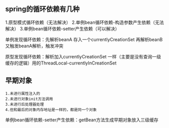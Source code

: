 
## spring的循环依赖有几种
 1.原型模式循环依赖（无法解决）
 2.单例bean循环依赖-构造参数产生依赖（无法解决）
 3.单例bean循环依赖-setter产生依赖（可以解决）

单例发现循环依赖：先解析beanA 存入一个currentlyCreationSet 再解析beanB 又触发beanA解析，触发冲突

原型发现循环依赖：解析加入currentlyCreationSet 一样（主要是没有查询一级缓存的逻辑）用的ThreadLocal-currentlyInCreationSet

## 早期对象
	1.未进行属性注入的
	2.未进行对象init方法调用
	3.未进行后处理器处理
	4.但和最后的对象内存地址是一样的，都是同一个对象

单例bean循环依赖-setter产生依赖：getBean方法生成早期对象放入三级缓存